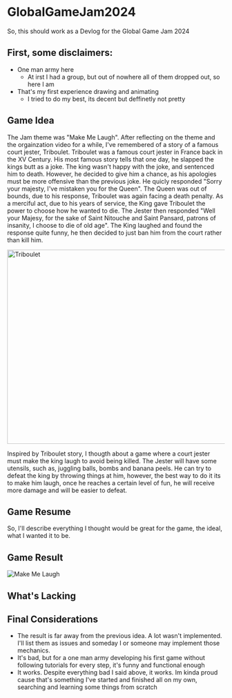 # GlobalGameJam2024

<p> So, this should work as a Devlog for the Global Game Jam 2024 </p>

<h2> First, some disclaimers: </h2>

<ul>
  <li> 
    One man army here
    <ul>
      <li> At irst I had a group, but out of nowhere all of them dropped out, so here I am </li>
    </ul>
  </li>
    
  <li>
    That's my first experience drawing and animating
    <ul>
      <li> I tried to do my best, its decent but deffinetly not pretty </li>
    </ul>
  </li>
</ul>

<h2> Game Idea</h2>

<p>
  The Jam theme was "Make Me Laugh". After reflecting on the theme and the orgainzation video for a while, I've remembered of a story of a famous court jester, Triboulet. Triboulet was a famous court jester in France back in the XV Century. His most famous story tells that one day, he slapped the kings butt as a joke. The king wasn't happy with the joke, and sentenced him to death. However, he decided to give him a chance, as his apologies must be more offensive than the previous joke. He quicly responded "Sorry your majesty, I've mistaken you for the Queen". The Queen was out of bounds, due to his response, Triboulet was again facing a death penalty. As a merciful act, due to his years of service, the King gave Triboulet the power to choose how he wanted to die. The Jester then responded "Well your Majesy, for the sake of Saint Nitouche and Saint Pansard, patrons of insanity, I choose to die of old age". The King laughed and found the response quite funny, he then decided to just ban him from the court rather than kill him.
</p>

<img src="https://oempregoeseucom.files.wordpress.com/2022/03/william-merritt-chase-keying-up-the-court-jester.jpeg" alt="Triboulet" width=800 height=450 style="vertical-align:middle"> 
<p>
  Inspired by Triboulet story, I thougth about a game where a court jester must make the king laugh to avoid being killed. The Jester will have some utensils, such as, juggling balls, bombs and banana peels. He can try to defeat the king by throwing things at him, however, the best way to do it its to make him laugh, once he reaches a certain level of fun, he will receive more damage and will be easier to defeat.
</p>

<h2> Game Resume</h2>
<p>
  So, I'll describe everything I thought would be great for the game, the ideal, what I wanted it to be. 
</p>
<h2> Game Result </h2>

![Make Me Laugh](https://github.com/pedroarthurob/GlobalGameJam2024.1/assets/100167092/8c137175-25ea-4eca-9fb8-4093a846ae1f)

<h2> What's Lacking </h2>


<h2> Final Considerations </h2>
<ul>
  <li> The result is far away from the previous idea. A lot wasn't implemented. I'll list them as issues and someday I or someone may implement those mechanics.</li>
  <li> It's bad, but for a one man army developing his first game without following tutorials for every step, it's funny and functional enough </li>
  <li> It works. Despite everything bad I said above, it works. Im kinda proud cause that's something I've started and finished all on my own, searching and learning some things from scratch</li>
</ul>
